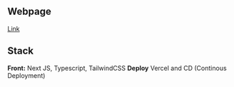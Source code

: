 ## Webpage
[Link](https://www.chimbatours.com/)

## Stack

**Front:** Next JS, Typescript, TailwindCSS
**Deploy** Vercel and CD (Continous Deployment)
